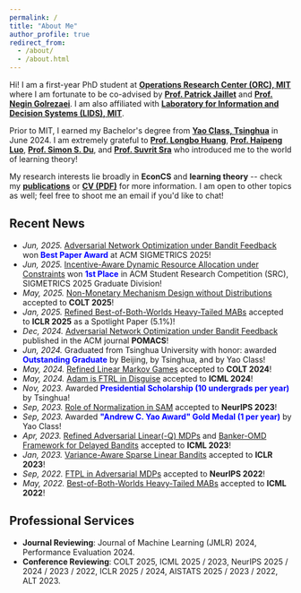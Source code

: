 ```yaml
---
permalink: /
title: "About Me"
author_profile: true
redirect_from: 
  - /about/
  - /about.html
---
```


Hi! I am a first-year PhD student at [**Operations Research Center (ORC), MIT**](https://orc.mit.edu/) where I am fortunate to be co-advised by [**Prof. Patrick Jaillet**](https://web.mit.edu/jaillet/www/) and [**Prof. Negin Golrezaei**](https://www.mit.edu/~golrezae/). I am also affiliated with [**Laboratory for Information and Decision Systems (LIDS), MIT**](https://lids.mit.edu/).

Prior to MIT, I earned my Bachelor's degree from [**Yao Class, Tsinghua**](https://iiis.tsinghua.edu.cn/en/) in June 2024. I am extremely grateful to [**Prof. Longbo Huang**](https://people.iiis.tsinghua.edu.cn/~huang/), [**Prof. Haipeng Luo**](https://haipeng-luo.net/), [**Prof. Simon S. Du**](https://simonshaoleidu.com/), and [**Prof. Suvrit Sra**](https://optml.mit.edu/) who introduced me to the world of learning theory!

My research interests lie broadly in **EconCS** and **learning theory** -- check my [**publications**](publications) or [**CV (PDF)**](CV_Yan.pdf) for more information. I am open to other topics as well; feel free to shoot me an email if you'd like to chat!

## Recent News
* *Jun, 2025.* [Adversarial Network Optimization under Bandit Feedback](https://dl.acm.org/doi/10.1145/3700413) won **<font color="blue">Best Paper Award</font>** at ACM SIGMETRICS 2025!
* *Jun, 2025.* [Incentive-Aware Dynamic Resource Allocation under Constraints](/publications/) won **<font color="blue">1st Place</font>** in ACM Student Research Competition (SRC), SIGMETRICS 2025 Graduate Division!
* *May, 2025.* [Non-Monetary Mechanism Design without Distributions](https://arxiv.org/abs/2502.08412) accepted to **COLT 2025**!
* *Jan, 2025.* [Refined Best-of-Both-Worlds Heavy-Tailed MABs](https://arxiv.org/abs/2410.03284) accepted to **ICLR 2025** as a Spotlight Paper (5.1%)!
* *Dec, 2024.* [Adversarial Network Optimization under Bandit Feedback](https://dl.acm.org/doi/10.1145/3700413) published in the ACM journal **POMACS**!
* *Jun, 2024.* Graduated from Tsinghua University with honor: awarded **<font color="blue">Outstanding Graduate</font>** by Beijing, by Tsinghua, and by Yao Class!
* *May, 2024.* [Refined Linear Markov Games](https://arxiv.org/abs/2402.07082) accepted to **COLT 2024**!
* *May, 2024.* [Adam is FTRL in Disguise](https://arxiv.org/abs/2402.01567) accepted to **ICML 2024**!
* *Nov, 2023.* Awarded **<font color="blue">Presidential Scholarship (10 undergrads per year)</font>** by Tsinghua!
* *Sep, 2023.* [Role of Normalization in SAM](https://arxiv.org/abs/2305.15287) accepted to **NeurIPS 2023**!
* *Sep, 2023.* Awarded **<font color="blue">"Andrew C. Yao Award" Gold Medal (1 per year)</font>** by Yao Class!
* *Apr, 2023.* [Refined Adversarial Linear(-Q) MDPs](https://arxiv.org/abs/2301.12942) and [Banker-OMD Framework for Delayed Bandits](https://arxiv.org/abs/2301.10500) accepted to **ICML 2023**!
* *Jan, 2023.* [Variance-Aware Sparse Linear Bandits](https://arxiv.org/abs/2205.13450) accepted to **ICLR 2023**!
* *Sep, 2022.* [FTPL in Adversarial MDPs](https://arxiv.org/abs/2205.13451) accepted to **NeurIPS 2022**!
* *May, 2022.* [Best-of-Both-Worlds Heavy-Tailed MABs](https://arxiv.org/abs/2201.11921) accepted to **ICML 2022**!

## Professional Services
* **Journal Reviewing**: Journal of Machine Learning (JMLR) 2024, Performance Evaluation 2024.
* **Conference Reviewing**: COLT 2025, ICML 2025 / 2023, NeurIPS 2025 / 2024 / 2023 / 2022, ICLR 2025 / 2024, AISTATS 2025 / 2023 / 2022, ALT 2023.
